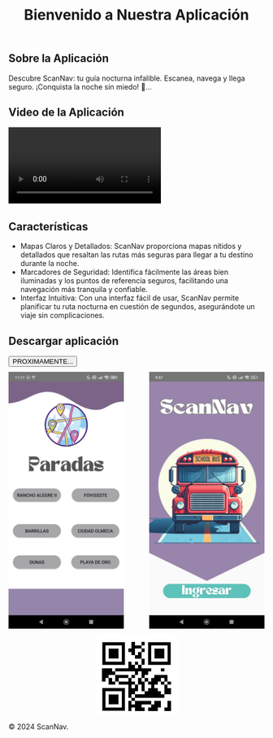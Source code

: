 <html lang="es">
<head>
    <meta charset="UTF-8">
    <meta name="viewport" content="width=device-width, initial-scale=1.0">
    <title>Promoción de la Aplicación</title>
    <link rel="stylesheet" href="styles.css">
    <style>
        /* CSS para alinear las imágenes en la misma fila */
        .image-row {
            display: flex;
            justify-content: space-between;
            align-items: center;
            margin-top: 10px;
        }
        .image-row img {
            max-width: 45%;
            height: auto;
        }
        /* CSS para centrar la imagen */
        .center-image {
            display: flex;
            justify-content: center;
            align-items: center;
            margin-top: 10px;
        }
        .center-image img {
            max-width: 50%;
            height: auto;
        }
    </style>
</head>
<body>
    <header>
        <h1>Bienvenido a Nuestra Aplicación</h1>
    </header>
    <main>
        <section id="about">
            <h2>Sobre la Aplicación</h2>
            <p>Descubre ScanNav: tu guía nocturna infalible. Escanea, navega y llega seguro. ¡Conquista la noche sin miedo! 🚀...</p>
        </section>
        <section id="video">
            <h2>Video de la Aplicación</h2>
            <video controls>
                <source src="nidia-scannav_vEcJhRoP.mp4" type="video/mp4">
                Tu navegador no soporta la reproducción de videos.
            </video>
        </section>
        <section id="features">
            <h2>Características</h2>
            <ul>
                <li>Mapas Claros y Detallados: ScanNav proporciona mapas nítidos y detallados que resaltan las rutas más seguras para llegar a tu destino durante la noche.</li>
                <li>Marcadores de Seguridad: Identifica fácilmente las áreas bien iluminadas y los puntos de referencia seguros, facilitando una navegación más tranquila y confiable.</li>
                <li>Interfaz Intuitiva: Con una interfaz fácil de usar, ScanNav permite planificar tu ruta nocturna en cuestión de segundos, asegurándote un viaje sin complicaciones.</li>
            </ul>
        </section>
        <section id="download">
            <h2>Descargar aplicación</h2>
            <button onclick="openGoogle()">PROXIMAMENTE...</button>
        </section>
        <!-- Sección de imágenes en la misma fila -->
        <section class="image-row">
            <img src="Segundo.jpeg" alt="Descripción de la imagen 2">
            <img src="incio.jpeg" alt="Descripción de la imagen">
        </section>
        <!-- Tercera imagen centrada -->
        <section class="center-image">
            <img src="QR.jpeg" alt="Descripción de la imagen 3">
        </section>
    </main>
    <footer>
        <p>&copy; 2024 ScanNav.</p>
    </footer>
    <script src="script.js"></script>
</body>
</html>
